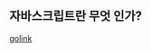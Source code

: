 ## 자바스크립트란 무엇 인가?



[golink](https://www.google.co.kr/search?q=%EC%9E%90%EB%B0%94%EC%8A%A4%ED%81%AC%EB%A6%BD%ED%8A%B8%EB%9E%80&oq=%EC%9E%90%EB%B0%94%EC%8A%A4%ED%81%AC%EB%A6%BD%ED%8A%B8%EB%9E%80+&aqs=chrome..69i57j35i39.5623j0j7&sourceid=chrome&ie=UTF-8)

